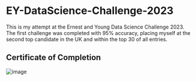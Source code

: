 # EY-DataScience-Challenge-2023
This is my attempt at the Ernest and Young Data Science Challenge 2023. The first challenge was completed with 95% accuracy, placing myself at the second top candidate in the UK and within the top 30 of all entries.

## Certificate of Completion
![image](https://github.com/jspooons/EY-DataScience-Challenge-2023/assets/25199093/e2440bce-5224-4b3e-b49a-12654f22f86e)
